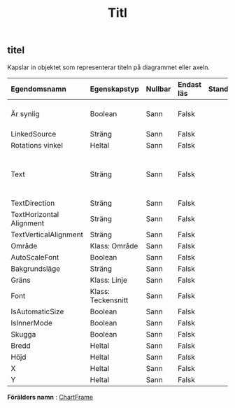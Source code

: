 ﻿---
title: Titl
second_title: Aspose.Cells Cloud Documen
type: docs
url: /sv/specification/model/title/
description: "Aspose.Cells Molnmodellspecifikation: Titel. Hantera enkelt Excel och andra kalkylarksdokument med funktioner som att öppna, generera, redigera, dela, slå samman, jämföra och konvertera"
kwords: Excel, Office, Kalkylblad, Cloud REST API, Titel
weight: 50
---
## **titel**

 Kapslar in objektet som representerar titeln på diagrammet eller axeln.

| Egendomsnamn| Egenskapstyp| Nullbar| Endast läs| Standardvärde| Beskrivning|
|:- |:- |:- |:- |:- |:- |
| Är synlig| Boolean| Sann| Falsk|| Representerar om titeln är synlig.|
| LinkedSource| Sträng| Sann| Falsk|||
| Rotations vinkel| Heltal| Sann| Falsk|||
| Text| Sträng| Sann| Falsk|| Hämtar eller ställer in texten för displayenhetens etikett.|
| TextDirection| Sträng| Sann| Falsk|||
| TextHorizontal Alignment| Sträng| Sann| Falsk|||
| TextVerticalAlignment| Sträng| Sann| Falsk|||
| Område| Klass: Område| Sann| Falsk|||
| AutoScaleFont| Boolean| Sann| Falsk|||
| Bakgrundsläge| Sträng| Sann| Falsk|||
| Gräns| Klass: Linje| Sann| Falsk|||
| Font| Klass: Teckensnitt| Sann| Falsk|||
| IsAutomaticSize| Boolean| Sann| Falsk|||
| IsInnerMode| Boolean| Sann| Falsk|||
| Skugga| Boolean| Sann| Falsk|||
| Bredd| Heltal| Sann| Falsk|||
| Höjd| Heltal| Sann| Falsk|||
| X| Heltal| Sann| Falsk|||
| Y| Heltal| Sann| Falsk|||

**Förälders namn** : [ChartFrame](/specification/model/chartframe)

